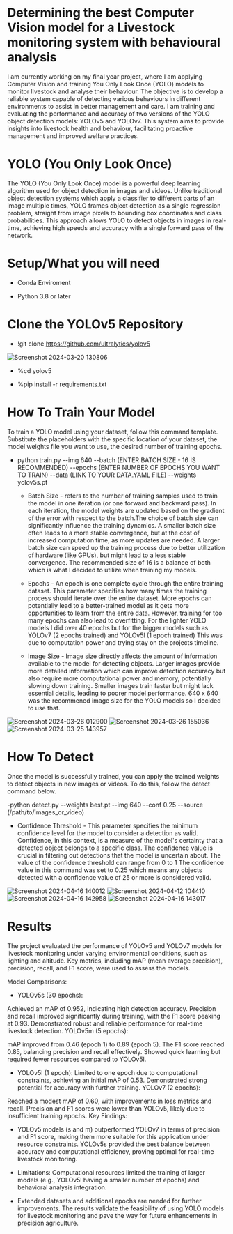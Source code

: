 # Determining the best Computer Vision model for a Livestock monitoring system with behavioural analysis

I am currently working on my final year project, where I am applying Computer Vision and training You Only Look Once (YOLO) models to monitor livestock and analyse their behaviour. The objective is to develop a reliable system capable of detecting various behaviours in different environments to assist in better management and care. I am training and evaluating the performance and accuracy of two versions of the YOLO object detection models: YOLOv5 and YOLOv7. This system aims to provide insights into livestock health and behaviour, facilitating proactive management and improved welfare practices.

# YOLO (You Only Look Once)
The YOLO (You Only Look Once) model is a powerful deep learning algorithm used for object detection in images and videos. Unlike traditional object detection systems which apply a classifier to different parts of an image multiple times, YOLO frames object detection as a single regression problem, straight from image pixels to bounding box coordinates and class probabilities. This approach allows YOLO to detect objects in images in real-time, achieving high speeds and accuracy with a single forward pass of the network.

# Setup/What you will need
- Conda Enviroment

- Python 3.8 or later

# Clone the YOLOv5 Repository

- !git clone https://github.com/ultralytics/yolov5

![Screenshot 2024-03-20 130806](https://github.com/MarkConnolly1/Livestock-Monitoring/assets/121117520/f7ec5eef-2219-4ece-a2e4-ac917fdb0ce5)

- %cd yolov5
  
- %pip install -r requirements.txt
  
# How To Train Your Model

To train a YOLO model using your dataset, follow this command template. Substitute the placeholders with the specific location of your dataset, the model weights file you want to use, the desired number of training epochs.

- python train.py --img 640 --batch (ENTER BATCH SIZE - 16 IS RECOMMENDED) --epochs (ENTER NUMBER OF EPOCHS YOU WANT TO TRAIN) --data (LINK TO YOUR DATA.YAML FILE) --weights yolov5s.pt

  - Batch Size - refers to the number of training samples used to train the model in one iteration (or one forward and backward pass). In each iteration, the model weights are updated based on the gradient of the error with respect to the batch.The choice of batch size can significantly influence the training dynamics. A smaller batch size often leads to a more stable convergence, but at the cost of increased computation time, as more updates are needed. A larger batch size can speed up the training process due to better utilization of hardware (like GPUs), but might lead to a less stable convergence. The recommended size of 16 is a balance of both which is what I decided to utilize when training my models.
    
  - Epochs - An epoch is one complete cycle through the entire training dataset. This parameter specifies how many times the training process should iterate over the entire dataset. More epochs can potentially lead to a better-trained model as it gets more opportunities to learn from the entire data. However, training for too many epochs can also lead to overfitting. For the lighter YOLO models I did over 40 epochs but for the bigger models such as YOLOv7 (2 epochs trained) and YOLOv5l (1 epoch trained) This was due to computation power and trying stay on the projects timeline.
 
  -  Image Size -  Image size directly affects the amount of information available to the model for detecting objects. Larger images provide more detailed information which can improve detection accuracy but also require more computational power and memory, potentially slowing down training. Smaller images train faster but might lack essential details, leading to poorer model performance. 640 x 640 was the recommened image size for the YOLO models so I decided to use that.

  
![Screenshot 2024-03-26 012900](https://github.com/MarkConnolly1/Livestock-Monitoring/assets/121117520/8b07f791-789e-4e75-b53f-220ea33a605d)
![Screenshot 2024-03-26 155036](https://github.com/MarkConnolly1/Livestock-Monitoring/assets/121117520/c21814eb-e7fd-47eb-a5ad-511a5aca99ea)
![Screenshot 2024-03-25 143957](https://github.com/MarkConnolly1/Livestock-Monitoring/assets/121117520/2f9ab945-13ba-4877-97ac-bc95f8eaa0cd)


# How To Detect
Once the model is successfully trained, you can apply the trained weights to detect objects in new images or videos. To do this, follow the detect command below.

-python detect.py --weights best.pt --img 640 --conf 0.25 --source (/path/to/images_or_video)

  - Confidence Threshold - This parameter specifies the minimum confidence level for the model to consider a detection as valid. Confidence, in this context, is a measure of the model's certainty that a detected object belongs to a specific class. The confidence value is crucial in filtering out detections that the model is uncertain about. The value of the confidence threshold can range from 0 to 1 The confidence value in this command was set to 0.25  which means any objects detected with a confidence value of 25 or more is considered valid.

![Screenshot 2024-04-16 140012](https://github.com/MarkConnolly1/Livestock-Monitoring/assets/121117520/6211afe9-7333-458c-8ff4-85af7a7023c0)
![Screenshot 2024-04-12 104410](https://github.com/MarkConnolly1/Livestock-Monitoring/assets/121117520/0f169071-4416-44a6-9ab0-c43478faee32)
![Screenshot 2024-04-16 142958](https://github.com/MarkConnolly1/Livestock-Monitoring/assets/121117520/cab8721e-53c1-4b0d-a08e-e003a65beec6)
![Screenshot 2024-04-16 143017](https://github.com/MarkConnolly1/Livestock-Monitoring/assets/121117520/2c61d4c5-e1b1-499e-9459-b875d96b29be)

# Results
The project evaluated the performance of YOLOv5 and YOLOv7 models for livestock monitoring under varying environmental conditions, such as lighting and altitude. Key metrics, including mAP (mean average precision), precision, recall, and F1 score, were used to assess the models.

Model Comparisons:
- YOLOv5s (30 epochs):

Achieved an mAP of 0.952, indicating high detection accuracy.
Precision and recall improved significantly during training, with the F1 score peaking at 0.93.
Demonstrated robust and reliable performance for real-time livestock detection.
YOLOv5m (5 epochs):

mAP improved from 0.46 (epoch 1) to 0.89 (epoch 5).
The F1 score reached 0.85, balancing precision and recall effectively.
Showed quick learning but required fewer resources compared to YOLOv5l.

- YOLOv5l (1 epoch):
Limited to one epoch due to computational constraints, achieving an initial mAP of 0.53.
Demonstrated strong potential for accuracy with further training.
YOLOv7 (2 epochs):

Reached a modest mAP of 0.60, with improvements in loss metrics and recall.
Precision and F1 scores were lower than YOLOv5, likely due to insufficient training epochs.
Key Findings:

- YOLOv5 models (s and m) outperformed YOLOv7 in terms of precision and F1 score, making them more suitable for this application under resource constraints.
YOLOv5s provided the best balance between accuracy and computational efficiency, proving optimal for real-time livestock monitoring.

- Limitations:
Computational resources limited the training of larger models (e.g., YOLOv5l having a smaller number of epochs) and behavioral analysis integration.

- Extended datasets and additional epochs are needed for further improvements.
The results validate the feasibility of using YOLO models for livestock monitoring and pave the way for future enhancements in precision agriculture.

